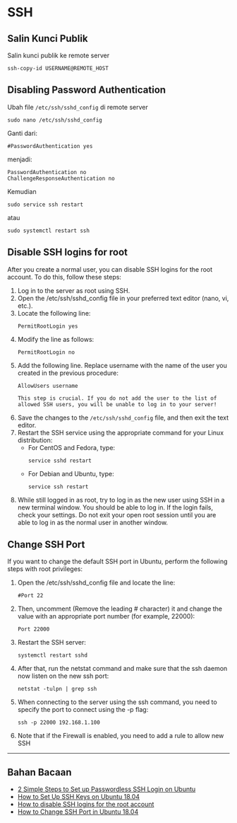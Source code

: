 # SSH

## Salin Kunci Publik
Salin kunci publik ke remote server
```
ssh-copy-id USERNAME@REMOTE_HOST
```

## Disabling Password Authentication
Ubah file `/etc/ssh/sshd_config` di remote server

```
sudo nano /etc/ssh/sshd_config
```

Ganti dari:

```
#PasswordAuthentication yes
```

menjadi:

```
PasswordAuthentication no
ChallengeResponseAuthentication no
```

Kemudian
```
sudo service ssh restart
```
atau
```
sudo systemctl restart ssh
```

## Disable SSH logins for root

After you create a normal user, you can disable SSH logins for the root account. To do this, follow these steps:

1. Log in to the server as root using SSH.
1. Open the /etc/ssh/sshd_config file in your preferred text editor (nano, vi, etc.).
1. Locate the following line:
    ```
    PermitRootLogin yes
    ```
1. Modify the line as follows:
    ```
    PermitRootLogin no
    ```
1. Add the following line. Replace username with the name of the user you created in the previous procedure:
    ```
    AllowUsers username
    ```
    ```
    This step is crucial. If you do not add the user to the list of allowed SSH users, you will be unable to log in to your server!
    ```
1. Save the changes to the `/etc/ssh/sshd_config` file, and then exit the text editor.
1. Restart the SSH service using the appropriate command for your Linux distribution:
    - For CentOS and Fedora, type:
      ```
      service sshd restart
      ```
    - For Debian and Ubuntu, type:
      ```
      service ssh restart
      ```
1. While still logged in as root, try to log in as the new user using SSH in a new terminal window. You should be able to log in. If the login fails, check your settings. Do not exit your open root session until you are able to log in as the normal user in another window.

## Change SSH Port

If you want to change the default SSH port in Ubuntu, perform the following steps with root privileges:

1. Open the /etc/ssh/sshd_config file and locate the line:
    ```
    #Port 22
    ```
1. Then, uncomment (Remove the leading # character) it and change the value with an appropriate port number (for example, 22000):
    ```
    Port 22000
    ```
1. Restart the SSH server:
    ```
    systemctl restart sshd
    ```
1. After that, run the netstat command and make sure that the ssh daemon now listen on the new ssh port:
    ```
    netstat -tulpn | grep ssh
    ```
1. When connecting to the server using the ssh command, you need to specify the port to connect using the -p flag:
    ```
    ssh -p 22000 192.168.1.100
    ```
1. Note that if the Firewall is enabled, you need to add a rule to allow new SSH

---
## Bahan Bacaan
- [2 Simple Steps to Set up Passwordless SSH Login on Ubuntu](https://www.linuxbabe.com/linux-server/setup-passwordless-ssh-login)
- [How to Set Up SSH Keys on Ubuntu 18.04](https://www.digitalocean.com/community/tutorials/how-to-set-up-ssh-keys-on-ubuntu-1804)
- [How to disable SSH logins for the root account](https://www.a2hosting.com/kb/getting-started-guide/accessing-your-account/disabling-ssh-logins-for-root)
- [How to Change SSH Port in Ubuntu 18.04](https://www.ubuntu18.com/ubuntu-change-ssh-port/)
